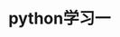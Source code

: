 ---
layout: post
title: python学习一
category: python
tags: python
description: python学习一
keywords: python
---